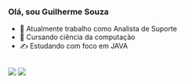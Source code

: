 ### Olá, sou Guilherme Souza

- 🔭 Atualmente trabalho como Analista de Suporte
- 🌱 Cursando ciência da computação
- ✍ Estudando com foco em JAVA


##

<div> 
  <a href="https://www.instagram.com/guisouzaguii/" target="_blank"><img src="https://img.shields.io/badge/-Instagram-%23E4405F?style=for-the-badge&logo=instagram&logoColor=white" target="_blank"></a>
  <a href="https://www.linkedin.com/in/guilherme-souza-080055239/" target="_blank"><img src="https://img.shields.io/badge/-LinkedIn-%230077B5?style=for-the-badge&logo=linkedin&logoColor=white" target="_blank"></a> 
</div>
